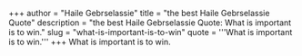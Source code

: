 +++
author = "Haile Gebrselassie"
title = "the best Haile Gebrselassie Quote"
description = "the best Haile Gebrselassie Quote: What is important is to win."
slug = "what-is-important-is-to-win"
quote = '''What is important is to win.'''
+++
What is important is to win.
